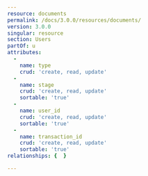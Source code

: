 ```yaml
---
resource: documents
permalink: /docs/3.0.0/resources/documents/
version: 3.0.0
singular: resource
section: Users
partOf: u
attributes:
  -
    name: type
    crud: 'create, read, update'
  -
    name: stage
    crud: 'create, read, update'
    sortable: 'true'
  -
    name: user_id
    crud: 'create, read, update'
    sortable: 'true'
  -
    name: transaction_id
    crud: 'create, read, update'
    sortable: 'true'
relationships: {  }

---
```

